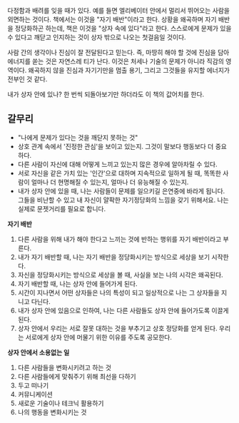 다정함과 배려를 잊을 때가 있다. 예를 들면 엘리베이터 안에서 멀리서 뛰어오는 사람을 외면하는 것이다. 책에서는 이것을 "자기 배반"이라고 한다. 상황을 왜곡하며 자기 배반을 정당화하곤 하는데, 책은 이것을 "상자 속에 있다"라고 한다. 스스로에게 문제가 있을 수 있다고 깨닫고 인지하는 것이 상자 밖으로 나오는 첫걸음일 것이다. 

사람 간의 생각이나 진심이 잘 전달된다고 믿는다. 즉, 마땅히 해야 할 것에 진심을 담아 에너지를 쏟는 것은 자연스레 티가 난다. 이것은 처세나 기술의 문제가 아니라 직감의 영역이다. 왜곡하지 않을 진심과 자기기만을 멈출 용기, 그리고 그것들을 유지할 에너지가 전부인 것 같다.

내가 상자 안에 있나? 한 번씩 되돌아보기만 하더라도 이 책의 값어치를 한다.

## 갈무리
* "나에게 문제가 있다는 것을 깨닫지 못하는 것"
* 상호 관계 속에서 '진정한 관심'을 보이고 있는지. 그것이 말보다 행동보다 더 중요하다.
* 다른 사람이 자신에 대해 어떻게 느끼고 있는지 많은 경우에 알아차릴 수 있다.
* 서로 자신을 같은 가치 있는 '인간'으로 대하며 지속적으로 일하게 될 때, 똑똑한 사람이 얼마나 더 현명해질 수 있는지, 얼마나 더 유능해질 수 있는지.
* 내가 상자 안에 있을 때, 나는 사람들이 문제를 일으키길 은연중에 바라게 됩니다. 그들을 비난할 수 있고 내 자신이 얄팍한 자기정당화의 느낌을 갖기 위해서요. 나는 실제로 문젯거리를 필요로 합니다.

**자기 배반**

1. 다른 사람을 위해 내가 해야 한다고 느끼는 것에 반하는 행위를 자기 배반이라고 부른다.
2. 내가 자기 배반할 때, 나는 자기 배반을 정당화시키는 방식으로 세상을 보기 시작한다.
3. 자신을 정당화시키는 방식으로 세상을 볼 때, 사실을 보는 나의 시각은 왜곡된다.
4. 자기 배반할 때, 나는 상자 안에 들어가게 된다.
5. 시간이 지나면서 어떤 상자들은 나의 특성이 되고 일상적으로 나는 그 상자들을 지니고 다닌다.
6. 내가 상자 안에 있음으로 인하여, 나는 다른 사람들도 상자 안에 들어가도록 이끌게 된다.
7. 상자 안에서 우리는 서로 잘못 대하는 것을 부추기고 상호 정당화를 얻게 된다. 우리는 서로에게 상자 안에 머물기 위한 이유를 주도록 공모한다.

**상자 안에서 소용없는 일**

1. 다른 사람들을 변화시키려고 하는 것
2. 다른 사람들에게 맞춰주기 위해 최선을 다하기
3. 두고 떠나기
4. 커뮤니케이션
5. 새로운 기술이나 테크닉 활용하기
6. 나의 행동을 변화시키는 것